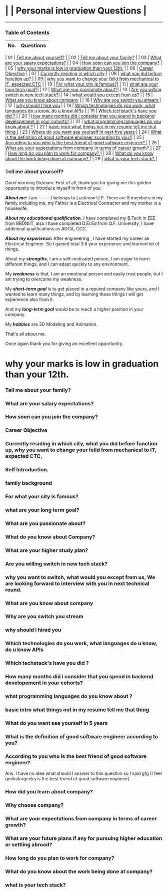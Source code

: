 

# |      |   Personal interview Questions |

---

### Table of Contents

| No. | Questions                                                                                                                                                         |
| --- | ----------------------------------------------------------------------------------------------------------------------------------------------------------------- |

|  01  | [Tell me about yourself?](#tell-me-about-your-family) |
|  02  | [Tell me about your family?](#tell-me-about-your-family) |
|  03  | [What are your salary expectations?](#what-are-your-salary-expectations) |
|  04  | [How soon can you join the company?](#how-soon-can-you-join-the-company) |
|  05  | [why your marks is low in graduation than your 12th.](#why-your-marks-is-low-in-graduation-than-your-12th) |
|  06  | [Career Objective](#career-objective) |
|  07  | [Currently residing in which city](#currently-residing-in-which-city)      |
|  08  | [what you did before function up? ](#what-you-did-before-function-up)      |
|  09  | [why you want to change your feild from mechanical to IT, expected CTC](#why-you-want-to-change-your-feild-from-mechanical-to-it-expected-ctc)  |
|  10  | [For what your city is famous?](#for-what-your-city-is-famous)|
|  11  | [what are your long term goal?](#what-are-your-long-term-goal)|
|  12  | [What are you passionate about?](#what-are-you-passionate-about)|
|  13  | [Are you willing switch in new tech stack?](#are-you-willing-switch-in-new-tech-stack)|
|  14  | [what would you except from us?](#what-would-you-except-from-us)  |
|  15  | [What are you know about company](#what-are-you-know-about-company)   | 
|  16  | [Why are you switch you stream ](#why-are-you-switch-you-stream)   | 
|  17  | [why should I hire you](#why-should-i-hire-you)     |
|  18  | [Which technologies do you work, what languages do u know, do u know APIs](#which-technologies-do-you-work-what-languages-do-u-know-do-u-know-apis)    | 
|  19  | [Which techstack's have you did ?](#which-techstacks-have-you-did) | 
|  20  | [How many months did i consider that you spend in backend developement in your cohorts?](#how-many-months-did-i-consider-that-you-spend-in-backend-developement-in-your-cohorts)   | 
|  21  | [what programming languages do you know about ?](#what-programming-languages-do-you-know-about)   | 
|  22  | [basic intro what things not in my resume tell me that thing ](#basic-intro-what-things-not-in-my-resume-tell-me-that-thing)  |
|  23  | [Where do you want see yourself in next five years](#where-do-you-want-see-yourself-in-next-five-years)       |
|  24  | [What is the definition of good software engineer according to you?](#what-is-the-definition-of-good-software-engineer-according-to-you)|
|  25  | [According to you who is the best friend of good software engineer? ](#according-to-you-who-is-the-best-friend-of-good-software-engineer)| 
|  26  | [What are your expectations from company in terms of career growth? ](#what-are-your-expectations-from-company-in-terms-of-career-growth)   |
|  27  | [How long do you plan to work for company? ](#how-long-do-you-plan-to-work-for-company) |
|  28  | [ What do you know about the work being done at company?  ](#what-do-you-know-about-the-work-being-done-at-company) |
|  29  | [what is your tech stack?   ](#what-is-your-tech-stack)              |



### Tell me about yourself?

Good morning Sir/mam.
First of all, thank you for giving me this golden opportunity to introduce myself in front of you.

***About me:*** I am ----- .I belongs to Lucknow U.P. There are 8 members in my family including me, my Father is a Electrical Contractor and my mother is a housewife.

***About my educational qualification.*** I have completed my B.Tech in EEE from BBDNIIT, also I have completed D.El.Ed from Q.F. University, I have additional qualifications as ADCA, CCC.

***About my experience:*** After engineering , I have started my career as Electrical Engineer .So I gained total 3.6 year experience and learned lot of things.

About my ***strengths***, I am a self-motivated person, I am eager to learn different things, and I can adapt quickly to any environment.

My ***weakness*** is that, I am an emotional person and easily trust people, but I am trying to overcome my weakness.

My ***short-term goal*** is to get placed in a reputed company like yours, and I wanted to learn many things, and by learning these things I will get experience also from it.

And my ***long-term goal*** would be to reach a higher position in your company.

My ***hobbies*** are 3D Modeling and Animation.

That's all about me.

Once again thank you for giving an excellent opportunity.

# why your marks is low in graduation than your 12th.

### Tell me about your family?
### What are your salary expectations?
### How soon can you join the company?
### Career Objective
### Currently residing in which city, what you did before function up, why you want to change your feild from mechanical to IT, expected CTC,  
### Self Introduction.
### family background
### For what your city is famous?
### what are your long term goal?
### What are you passionate about?
### What do you know about Company?
### What are your higher study plan?
### Are you willing switch in new tech stack?
### why you want to switch, what would you except from us, We are looking forward to interview with you in next technical round.

### What are you know about company
### Why are you switch you stream 
### why should I hired you
### Which technologies do you work, what languages do u know, do u know APIs
### Which techstack's have you did ?
### How many months did i consider that you spend in backend developement in your cohorts?

### what programming languages do you know about ?

###  basic intro what things not in my resume tell me that thing
### What do you want see yourself in 5 years
###  What is the definition of good software engineer according to you?
###  According to you who is the best friend of good software engineer? 
Ans. I have no idea what should I answer to this question so I said gfg (I feel geeksforgeeks is the best friend of good software engineer)
### How did you learn about company?
### Why choose company?
### What are your expectations from company in terms of career growth?
### What are your future plans if any for pursuing higher education or settling abroad?
### How long do you plan to work for company?
### What do you know about the work being done at company?
### what is your tech stack?
